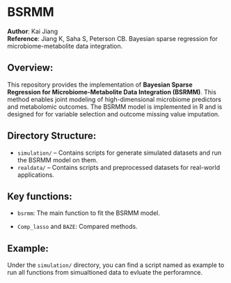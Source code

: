 # BSRMM

**Author**: Kai Jiang  
**Reference**: Jiang K, Saha S, Peterson CB. Bayesian sparse regression for microbiome-metabolite data integration.

## Overview:

This repository provides the implementation of **Bayesian Sparse Regression for Microbiome-Metabolite Data Integration (BSRMM)**. This method enables joint modeling of high-dimensional microbiome predictors and metabolomic outcomes. The BSRMM model is implemented in R and is designed for for variable selection and outcome missing value imputation.

## Directory Structure:

- `simulation/` – Contains scripts for generate simulated datasets and run the BSRMM model on them.
- `realdata/` – Contains scripts and preprocessed datasets for real-world applications.

## Key functions:
- `bsrmm`: The main function to fit the BSRMM model.

- `Comp_lasso` and `BAZE`: Compared methods. 

## Example: 
Under the `simulation/` directory, you can find a script named as example to run all functions from simualtioned data to evluate the perforamnce. 
